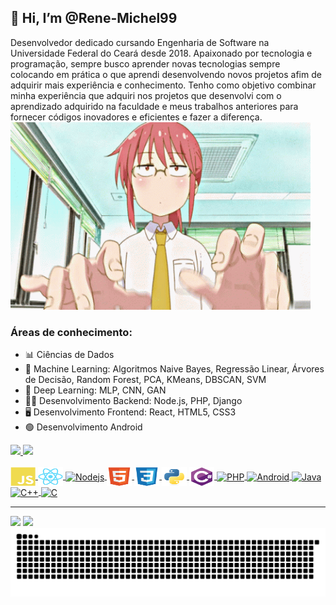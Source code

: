 <h2>👋 Hi, I’m @Rene-Michel99</h2>
<Intro>Desenvolvedor dedicado cursando Engenharia de Software na Universidade Federal do Ceará desde 2018. Apaixonado por tecnologia e programação, sempre busco aprender novas tecnologias sempre colocando em prática o que aprendi desenvolvendo novos projetos afim de adquirir mais experiência e conhecimento. Tenho como objetivo combinar minha experiência que adquiri nos projetos que desenvolvi com o aprendizado adquirido na faculdade e meus trabalhos anteriores para fornecer códigos inovadores e eficientes e fazer a diferença.</Intro>
<img src="programming.gif" width="480" height="300" alt="Programming">

<h3>Áreas de conhecimento:</h3>
<ul>
  <li>📊 Ciências de Dados</li>
  <li>🤖 Machine Learning: Algoritmos Naive Bayes, Regressão Linear, Árvores de Decisão, Random Forest, PCA, KMeans, DBSCAN, SVM</li>
  <li>🧠 Deep Learning: MLP, CNN, GAN</li>
  <li>👨‍💻 Desenvolvimento Backend: Node.js, PHP, Django</li>
  <li>🖥️ Desenvolvimento Frontend: React, HTML5, CSS3</li>
  <li>🟢 Desenvolvimento Android</li>
</ul>
<div>
  <a href="https://github.com/Rene-Michel99">
  <img height="180em" src="https://github-readme-stats.vercel.app/api?username=Rene-Michel99&show_icons=true&theme=dark&include_all_commits=true&count_private=true"/>
  <img height="180em" src="https://github-readme-stats.vercel.app/api/top-langs/?username=Rene-Michel99&layout=compact&langs_count=7&theme=dark"/>
</div>
 
<div style="display: inline_block"><br>
  <img align="center" alt="Js" height="30" width="40" src="https://raw.githubusercontent.com/devicons/devicon/master/icons/javascript/javascript-plain.svg">
  <img align="center" alt="React" height="30" width="40" src="https://raw.githubusercontent.com/devicons/devicon/master/icons/react/react-original.svg">
  <img align="center" alt="Nodejs" heigh="30" width="40" src="https://cdn.jsdelivr.net/gh/devicons/devicon/icons/nodejs/nodejs-original.svg">
  <img align="center" alt="HTML" height="30" width="40" src="https://raw.githubusercontent.com/devicons/devicon/master/icons/html5/html5-original.svg">
  <img align="center" alt="CSS" height="30" width="40" src="https://raw.githubusercontent.com/devicons/devicon/master/icons/css3/css3-original.svg">
  <img align="center" alt="Python" height="30" width="40" src="https://raw.githubusercontent.com/devicons/devicon/master/icons/python/python-original.svg">
  <img align="center" alt="Csharp" height="30" width="40" src="https://raw.githubusercontent.com/devicons/devicon/master/icons/csharp/csharp-original.svg">
  <img align="center" alt="PHP" height="30" width="40" src="https://cdn.jsdelivr.net/gh/devicons/devicon/icons/php/php-original.svg">
  <img align="center" alt="Android" height="30" width="40" src="https://cdn.jsdelivr.net/gh/devicons/devicon/icons/android/android-plain.svg">
  <img align="center" alt="Java" height="30" width="40" src="https://cdn.jsdelivr.net/gh/devicons/devicon/icons/java/java-original.svg">
  <img align="center" alt="C++" height="30" width="40" src="https://cdn.jsdelivr.net/gh/devicons/devicon/icons/cplusplus/cplusplus-original.svg">
  <img align="center" alt="C" height="30" width="40" src="https://cdn.jsdelivr.net/gh/devicons/devicon/icons/c/c-original.svg">
</div>
<hr/>
<div>
  <a href = "mailto:renemichel856@gmail.com"><img src="https://img.shields.io/badge/-Gmail-%23333?style=for-the-badge&logo=gmail&logoColor=white" target="_blank"></a>
  <a href="www.linkedin.com/in/rene-michel-santana-padilha/" target="_blank"><img src="https://img.shields.io/badge/-LinkedIn-%230077B5?style=for-the-badge&logo=linkedin&logoColor=white" target="_blank"></a>
</div>
  <img src="https://github.com/Rene-Michel99/Rene-Michel99/raw/output/github-contribution-grid-snake.svg" alt="" style="max-width: 100%;">
